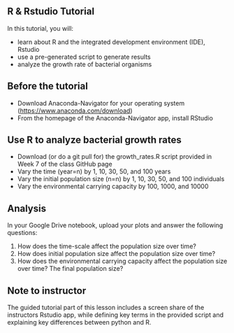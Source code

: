 ## R & Rstudio Tutorial

In this tutorial, you will:
- learn about R and the integrated development environment (IDE), Rstudio
- use a pre-generated script to generate results
- analyze the growth rate of bacterial organisms

## Before the tutorial
- Download Anaconda-Navigator for your operating system (https://www.anaconda.com/download)
- From the homepage of the Anaconda-Navigator app, install RStudio

## Use R to analyze bacterial growth rates
- Download (or do a git pull for) the growth_rates.R script provided in Week 7 of the class GitHub page
- Vary the time (year=n) by 1, 10, 30, 50, and 100 years
- Vary the initial population size (n=n) by 1, 10, 30, 50, and 100 individuals
- Vary the environmental carrying capacity by 100, 1000, and 10000

## Analysis
In your Google Drive notebook, upload your plots and answer the following questions:
1. How does the time-scale affect the population size over time?
2. How does initial population size affect the population size over time?
3. How does the environmental carrying capacity affect the population size over time? The final population size?

## Note to instructor 
The guided tutorial part of this lesson includes a screen share of the instructors Rstudio app, 
while defining key terms in the provided script and explaining key differences between python and R. 
